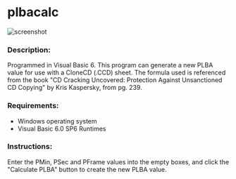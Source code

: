 # plbacalc

![screenshot](https://user-images.githubusercontent.com/118238066/202610710-1d7d3391-8e7d-49d5-977b-1951e2d46ac3.jpg)

### Description:
Programmed in Visual Basic 6. This program can generate a new PLBA value for use with a CloneCD (.CCD) sheet. The formula used is referenced from the book "CD Cracking Uncovered: Protection Against Unsanctioned CD Copying" by Kris Kaspersky, from pg. 239.

### Requirements:
- Windows operating system
- Visual Basic 6.0 SP6 Runtimes

### Instructions:
Enter the PMin, PSec and PFrame values into the empty boxes, and click the "Calculate PLBA" button to create the new PLBA value.
